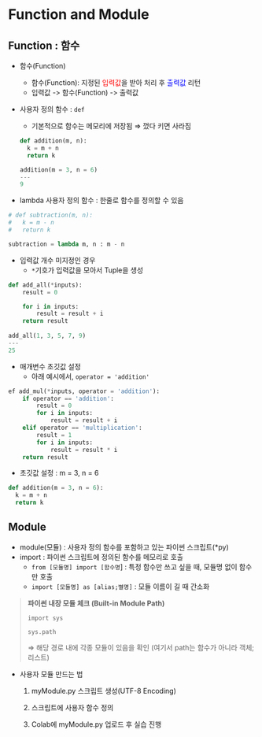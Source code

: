 # Function and Module

## Function : 함수

- 함수(Function)
  - 함수(Function): 지정된 <font color='red'>입력값</font>을 받아 처리 후 <font color='blue'>출력값</font> 리턴
  - 입력값 -> 함수(Function) -> 출력값

- 사용자 정의 함수 : `def`

  - 기본적으로 함수는 메모리에 저장됨 ⇒ 껐다 키면 사라짐

  ```python
  def addition(m, n):
    k = m + n
    return k
  
  addition(m = 3, n = 6)
  ---
  9
  ```

- lambda 사용자 정의 함수 : 한줄로 함수를 정의할 수 있음

```python
# def subtraction(m, n):
#   k = m - n
#   return k

subtraction = lambda m, n : m - n
```



- 입력값 개수 미지정인 경우
  - `*`기호가 입력값을 모아서 Tuple을 생성

```python
def add_all(*inputs):
    result = 0

    for i in inputs:
        result = result + i
    return result
  
add_all(1, 3, 5, 7, 9)
---
25
```



- 매개변수 초깃값 설정
  - 아래 예시에서, `operator = 'addition'`

```python
ef add_mul(*inputs, operator = 'addition'):
    if operator == 'addition':
        result = 0
        for i in inputs:
            result = result + i
    elif operator == 'multiplication':
        result = 1
        for i in inputs:
            result = result * i
    return result
```

- 초깃값 설정 : m = 3, n = 6

```python
def addition(m = 3, n = 6):
  k = m + n
  return k
```



## Module

- module(모듈) : 사용자 정의 함수를 포함하고 있는 파이썬 스크립트(*py)
- import : 파이썬 스크립트에 정의된 함수를 메모리로 호출
  - `from [모듈명] import [함수명`] : 특정 함수만 쓰고 싶을 때, 모듈명 없이 함수만 호출
  - `import [모듈명] as [alias;별명]` : 모듈 이름이 길 때 간소화

> **파이썬 내장 모듈 체크 (Built-in Module Path)** 
>
> `import sys`
>
> `sys.path `
>
> ⇒ 해당 경로 내에 각종 모듈이 있음을 확인 (여기서 path는 함수가 아니라 객체; 리스트)

- 사용자 모듈 만드는 법 

  1. myModule.py 스크립트 생성(UTF-8 Encoding)

  2. 스크립트에 사용자 함수 정의
  3. Colab에 myModule.py 업로드 후 실습 진행
